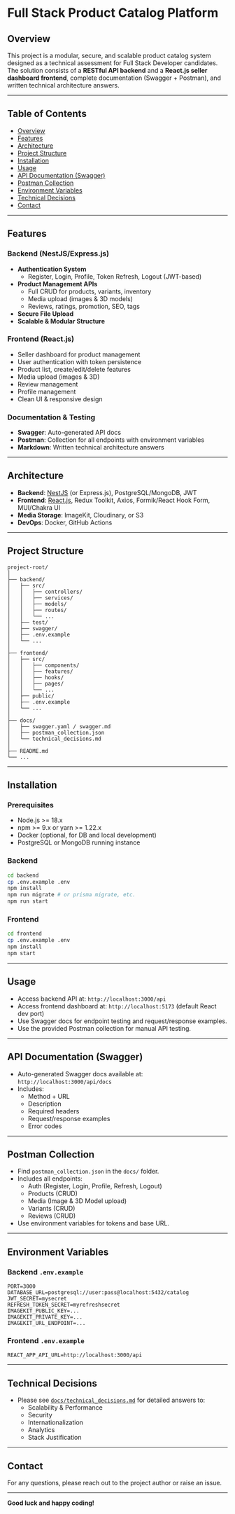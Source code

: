 # Full Stack Product Catalog Platform

## Overview

This project is a modular, secure, and scalable product catalog system designed as a technical assessment for Full Stack Developer candidates. The solution consists of a **RESTful API backend** and a **React.js seller dashboard frontend**, complete documentation (Swagger + Postman), and written technical architecture answers.

---

## Table of Contents

- [Overview](#overview)
- [Features](#features)
- [Architecture](#architecture)
- [Project Structure](#project-structure)
- [Installation](#installation)
- [Usage](#usage)
- [API Documentation (Swagger)](#api-documentation-swagger)
- [Postman Collection](#postman-collection)
- [Environment Variables](#environment-variables)
- [Technical Decisions](#technical-decisions)
- [Contact](#contact)

---

## Features

### Backend (NestJS/Express.js)

- **Authentication System**
  - Register, Login, Profile, Token Refresh, Logout (JWT-based)
- **Product Management APIs**
  - Full CRUD for products, variants, inventory
  - Media upload (images & 3D models)
  - Reviews, ratings, promotion, SEO, tags
- **Secure File Upload**
- **Scalable & Modular Structure**

### Frontend (React.js)

- Seller dashboard for product management
- User authentication with token persistence
- Product list, create/edit/delete features
- Media upload (images & 3D)
- Review management
- Profile management
- Clean UI & responsive design

### Documentation & Testing

- **Swagger**: Auto-generated API docs
- **Postman**: Collection for all endpoints with environment variables
- **Markdown**: Written technical architecture answers

---

## Architecture

- **Backend**: [NestJS](https://nestjs.com/) (or Express.js), PostgreSQL/MongoDB, JWT
- **Frontend**: [React.js](https://react.dev/), Redux Toolkit, Axios, Formik/React Hook Form, MUI/Chakra UI
- **Media Storage**: ImageKit, Cloudinary, or S3
- **DevOps**: Docker, GitHub Actions

---

## Project Structure

```
project-root/
│
├── backend/
│   ├── src/
│   │   ├── controllers/
│   │   ├── services/
│   │   ├── models/
│   │   ├── routes/
│   │   └── ...
│   ├── test/
│   ├── swagger/
│   ├── .env.example
│   └── ...
│
├── frontend/
│   ├── src/
│   │   ├── components/
│   │   ├── features/
│   │   ├── hooks/
│   │   ├── pages/
│   │   └── ...
│   ├── public/
│   ├── .env.example
│   └── ...
│
├── docs/
│   ├── swagger.yaml / swagger.md
│   ├── postman_collection.json
│   └── technical_decisions.md
│
├── README.md
└── ...
```

---

## Installation

### Prerequisites

- Node.js >= 18.x
- npm >= 9.x or yarn >= 1.22.x
- Docker (optional, for DB and local development)
- PostgreSQL or MongoDB running instance

### Backend

```bash
cd backend
cp .env.example .env
npm install
npm run migrate # or prisma migrate, etc.
npm run start
```

### Frontend

```bash
cd frontend
cp .env.example .env
npm install
npm start
```

---

## Usage

- Access backend API at: `http://localhost:3000/api`
- Access frontend dashboard at: `http://localhost:5173` (default React dev port)
- Use Swagger docs for endpoint testing and request/response examples.
- Use the provided Postman collection for manual API testing.

---

## API Documentation (Swagger)

- Auto-generated Swagger docs available at:  
  `http://localhost:3000/api/docs`  
- Includes:
  - Method + URL
  - Description
  - Required headers
  - Request/response examples
  - Error codes

---

## Postman Collection

- Find `postman_collection.json` in the `docs/` folder.
- Includes all endpoints:
  - Auth (Register, Login, Profile, Refresh, Logout)
  - Products (CRUD)
  - Media (Image & 3D Model upload)
  - Variants (CRUD)
  - Reviews (CRUD)
- Use environment variables for tokens and base URL.

---

## Environment Variables

### Backend `.env.example`
```
PORT=3000
DATABASE_URL=postgresql://user:pass@localhost:5432/catalog
JWT_SECRET=mysecret
REFRESH_TOKEN_SECRET=myrefreshsecret
IMAGEKIT_PUBLIC_KEY=...
IMAGEKIT_PRIVATE_KEY=...
IMAGEKIT_URL_ENDPOINT=...
```

### Frontend `.env.example`
```
REACT_APP_API_URL=http://localhost:3000/api
```

---

## Technical Decisions

- Please see [`docs/technical_decisions.md`](docs/technical_decisions.md) for detailed answers to:
  - Scalability & Performance
  - Security
  - Internationalization
  - Analytics
  - Stack Justification

---

## Contact

For any questions, please reach out to the project author or raise an issue.

---

**Good luck and happy coding!**